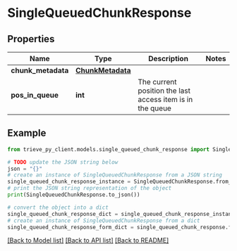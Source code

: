 # SingleQueuedChunkResponse


## Properties

Name | Type | Description | Notes
------------ | ------------- | ------------- | -------------
**chunk_metadata** | [**ChunkMetadata**](ChunkMetadata.md) |  | 
**pos_in_queue** | **int** | The current position the last access item is in the queue | 

## Example

```python
from trieve_py_client.models.single_queued_chunk_response import SingleQueuedChunkResponse

# TODO update the JSON string below
json = "{}"
# create an instance of SingleQueuedChunkResponse from a JSON string
single_queued_chunk_response_instance = SingleQueuedChunkResponse.from_json(json)
# print the JSON string representation of the object
print(SingleQueuedChunkResponse.to_json())

# convert the object into a dict
single_queued_chunk_response_dict = single_queued_chunk_response_instance.to_dict()
# create an instance of SingleQueuedChunkResponse from a dict
single_queued_chunk_response_form_dict = single_queued_chunk_response.from_dict(single_queued_chunk_response_dict)
```
[[Back to Model list]](../README.md#documentation-for-models) [[Back to API list]](../README.md#documentation-for-api-endpoints) [[Back to README]](../README.md)


